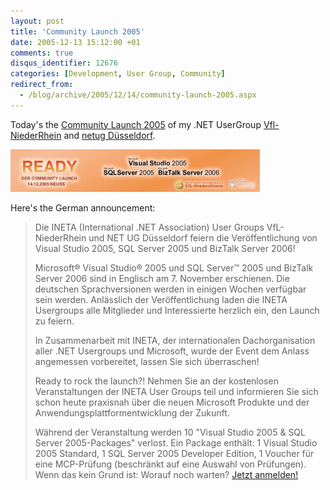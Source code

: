 ```yaml
---
layout: post
title: 'Community Launch 2005'
date: 2005-12-13 15:12:00 +01
comments: true
disqus_identifier: 12676
categories: [Development, User Group, Community]
redirect_from:
  - /blog/archive/2005/12/14/community-launch-2005.aspx
---
```


Today's the [Community Launch 2005](http://www.nrw-summit.net/Events/CommunityLaunch2005/) of my .NET UserGroup [Vfl-NiederRhein](http://www.vfl-niederrhein.net/) and [netug Düsseldorf](http://www.netug-duesseldorf.de/).

[![Community Launch 2005 Banner](/files/archive/CommunityLaunch2005.png "Community Launch 2005")](http://www.nrw-summit.net/Events/CommunityLaunch2005/)

Here's the German announcement:

> Die INETA (International .NET Association) User Groups VfL-NiederRhein und NET UG Düsseldorf feiern die Veröffentlichung von Visual Studio 2005, SQL Server 2005 und BizTalk Server 2006!
>
> Microsoft® Visual Studio® 2005 und SQL Server™ 2005 und BizTalk Server 2006 sind in Englisch am 7. November erschienen. Die deutschen Sprachversionen werden in einigen Wochen verfügbar sein werden. Anlässlich der Veröffentlichung laden die INETA Usergroups alle Mitglieder und Interessierte herzlich ein, den Launch zu feiern.
>
> In Zusammenarbeit mit INETA, der internationalen Dachorganisation aller .NET Usergroups und Microsoft, wurde der Event dem Anlass angemessen vorbereitet, lassen Sie sich überraschen!
>
> Ready to rock the launch?! Nehmen Sie an der kostenlosen Veranstaltungen der INETA User Groups teil und informieren Sie sich schon heute praxisnah über die neuen Microsoft Produkte und der Anwendungsplattformentwicklung der Zukunft.
>
> Während der Veranstaltung werden 10 "Visual Studio 2005 & SQL Server 2005-Packages" verlost. Ein Package enthält: 1 Visual Studio 2005 Standard, 1 SQL Server 2005 Developer Edition, 1 Voucher für eine MCP-Prüfung (beschränkt auf eine Auswahl von Prüfungen). Wenn das kein Grund ist: Worauf noch warten? [Jetzt anmelden!](http://www.nrw-summit.net/Events/CommunityLaunch2005/Signup.aspx)

